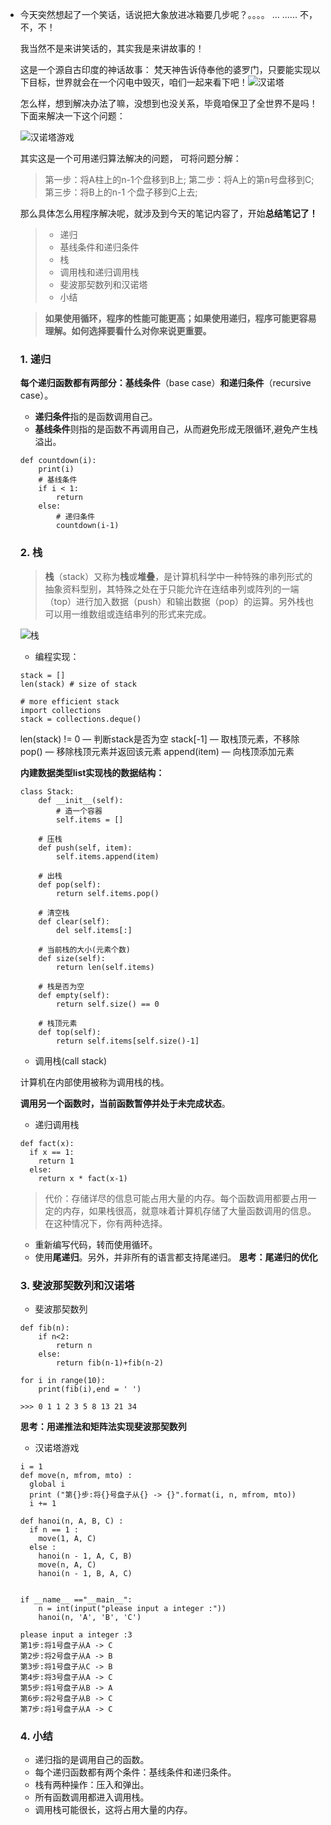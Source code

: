 - 今天突然想起了一个笑话，话说把大象放进冰箱要几步呢？。。。。
  ...
  ......
  不，不，不！

  我当然不是来讲笑话的，其实我是来讲故事的！

  这是一个源自古印度的神话故事：
  梵天神告诉侍奉他的婆罗门，只要能实现以下目标，世界就会在一个闪电中毁灭，咱们一起来看下吧！![汉诺塔](https://upload-images.jianshu.io/upload_images/5692007-ff58aa1c0fdf261b.png?imageMogr2/auto-orient/strip%7CimageView2/2/w/1240)

  怎么样，想到解决办法了嘛，没想到也没关系，毕竟咱保卫了全世界不是吗！
  下面来解决一下这个问题：

  ![汉诺塔游戏](https://upload-images.jianshu.io/upload_images/5692007-0d407a30c5cbd88a.png?imageMogr2/auto-orient/strip%7CimageView2/2/w/1240)

  其实这是一个可用递归算法解决的问题，
  可将问题分解：
  >第一步：将A柱上的n-1个盘移到B上;
  >第二步：将A上的第n号盘移到C;
  >第三步：将B上的n-1 个盘子移到C上去;

  那么具体怎么用程序解决呢，就涉及到今天的笔记内容了，开始**总结笔记了！**

  >- 递归
  >- 基线条件和递归条件
  >- 栈
  >- 调用栈和递归调用栈
  >- 斐波那契数列和汉诺塔
  >- 小结

  

  > **如果使用循环，程序的性能可能更高；如果使用递归，程序可能更容易理解。如何选择要看什么对你来说更重要。** 

  

  ### 1. 递归

  **每个递归函数都有两部分：基线条件**（base case）**和递归条件**（recursive case）。 

  - **递归条件**指的是函数调用自己。
  - **基线条件**则指的是函数不再调用自己，从而避免形成无限循环,避免产生栈溢出。 

  ```
  def countdown(i):
      print(i)
      # 基线条件
      if i < 1:
          return
      else:
          # 递归条件
          countdown(i-1)
  ```

  

  ### 2. 栈

  >**栈**（stack）又称为**栈**或**堆叠**，是计算机科学中一种特殊的串列形式的抽象资料型别，其特殊之处在于只能允许在连结串列或阵列的一端（top）进行加入数据（push）和输出数据（pop）的运算。另外栈也可以用一维数组或连结串列的形式来完成。

  ![栈](https://upload-images.jianshu.io/upload_images/5692007-bf841c9f28688c90.png?imageMogr2/auto-orient/strip%7CimageView2/2/w/1240)

  - 编程实现：
  ```
  stack = []
  len(stack) # size of stack
  
  # more efficient stack
  import collections
  stack = collections.deque()
  ```
  len(stack) != 0 — 判断stack是否为空
  stack[-1] — 取栈顶元素，不移除
  pop() — 移除栈顶元素并返回该元素
  append(item) — 向栈顶添加元素

  **内建数据类型list实现栈的数据结构：**
  ```
  class Stack:
      def __init__(self):
          # 造一个容器
          self.items = []
  
      # 压栈
      def push(self, item):
          self.items.append(item)
  
      # 出栈
      def pop(self):
          return self.items.pop()
  
      # 清空栈
      def clear(self):
          del self.items[:]
  
      # 当前栈的大小(元素个数)
      def size(self):
          return len(self.items)
  
      # 栈是否为空
      def empty(self):
          return self.size() == 0
  
      # 栈顶元素
      def top(self):
          return self.items[self.size()-1]
  ```

  - 调用栈(call stack)

  


  计算机在内部使用被称为调用栈的栈。 

  **调用另一个函数时，当前函数暂停并处于未完成状态**。 

  - 递归调用栈

  ```
  def fact(x):
    if x == 1:
      return 1
    else:
      return x * fact(x-1)
  ```

  

  > 代价：存储详尽的信息可能占用大量的内存。每个函数调用都要占用一定的内存，如果栈很高，就意味着计算机存储了大量函数调用的信息。在这种情况下，你有两种选择。

  - 重新编写代码，转而使用循环。
  - 使用**尾递归**。另外，并非所有的语言都支持尾递归。
    **思考：尾递归的优化**


  ### 3. 斐波那契数列和汉诺塔
  - 斐波那契数列
  ```
  def fib(n):
      if n<2:
          return n
      else:
          return fib(n-1)+fib(n-2)
  
  for i in range(10):
      print(fib(i),end = ' ')
  ```
  `>>> 0 1 1 2 3 5 8 13 21 34 `

  **思考：用递推法和矩阵法实现斐波那契数列**

  - 汉诺塔游戏
  ```
  i = 1
  def move(n, mfrom, mto) :
    global i
    print ("第{}步:将{}号盘子从{} -> {}".format(i, n, mfrom, mto))
    i += 1
  
  def hanoi(n, A, B, C) :
    if n == 1 :
      move(1, A, C)
    else :
      hanoi(n - 1, A, C, B)
      move(n, A, C)
      hanoi(n - 1, B, A, C)
  
  
  if __name__ =="__main__":
      n = int(input("please input a integer :"))
      hanoi(n, 'A', 'B', 'C')
  ```

  ```
  please input a integer :3
  第1步:将1号盘子从A -> C
  第2步:将2号盘子从A -> B
  第3步:将1号盘子从C -> B
  第4步:将3号盘子从A -> C
  第5步:将1号盘子从B -> A
  第6步:将2号盘子从B -> C
  第7步:将1号盘子从A -> C
  ```
  ### 4. 小结

  - 递归指的是调用自己的函数。
  - 每个递归函数都有两个条件：基线条件和递归条件。
  - 栈有两种操作：压入和弹出。
  - 所有函数调用都进入调用栈。
  - 调用栈可能很长，这将占用大量的内存。